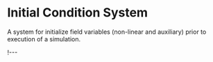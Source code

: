# Initial Condition System

A system for initialize field variables (non-linear and auxiliary) prior to execution of a
simulation.

!---
